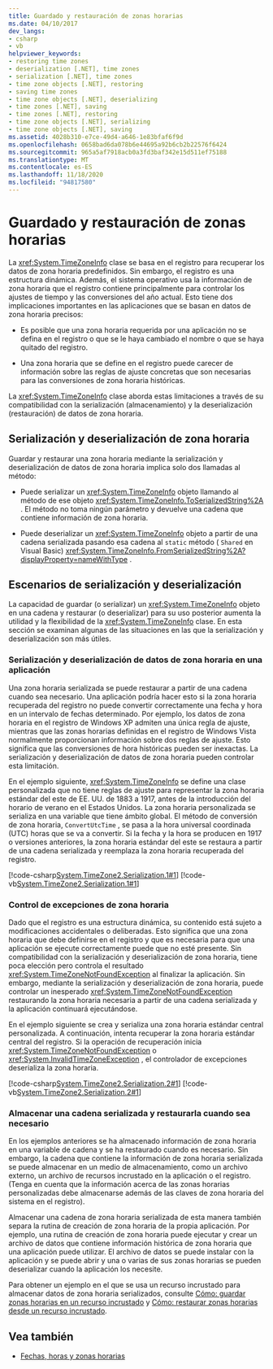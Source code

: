 ```yaml
---
title: Guardado y restauración de zonas horarias
ms.date: 04/10/2017
dev_langs:
- csharp
- vb
helpviewer_keywords:
- restoring time zones
- deserialization [.NET], time zones
- serialization [.NET], time zones
- time zone objects [.NET], restoring
- saving time zones
- time zone objects [.NET], deserializing
- time zones [.NET], saving
- time zones [.NET], restoring
- time zone objects [.NET], serializing
- time zone objects [.NET], saving
ms.assetid: 4028b310-e7ce-49d4-a646-1e83bfaf6f9d
ms.openlocfilehash: 0658bad6da078b6e44695a92b6cb2b22576f6424
ms.sourcegitcommit: 965a5af7918acb0a3fd3baf342e15d511ef75188
ms.translationtype: MT
ms.contentlocale: es-ES
ms.lasthandoff: 11/18/2020
ms.locfileid: "94817580"
---
```

# <a name="saving-and-restoring-time-zones"></a>Guardado y restauración de zonas horarias

La <xref:System.TimeZoneInfo> clase se basa en el registro para recuperar los datos de zona horaria predefinidos. Sin embargo, el registro es una estructura dinámica. Además, el sistema operativo usa la información de zona horaria que el registro contiene principalmente para controlar los ajustes de tiempo y las conversiones del año actual. Esto tiene dos implicaciones importantes en las aplicaciones que se basan en datos de zona horaria precisos:

- Es posible que una zona horaria requerida por una aplicación no se defina en el registro o que se le haya cambiado el nombre o que se haya quitado del registro.

- Una zona horaria que se define en el registro puede carecer de información sobre las reglas de ajuste concretas que son necesarias para las conversiones de zona horaria históricas.

La <xref:System.TimeZoneInfo> clase aborda estas limitaciones a través de su compatibilidad con la serialización (almacenamiento) y la deserialización (restauración) de datos de zona horaria.

## <a name="time-zone-serialization-and-deserialization"></a>Serialización y deserialización de zona horaria

Guardar y restaurar una zona horaria mediante la serialización y deserialización de datos de zona horaria implica solo dos llamadas al método:

- Puede serializar un <xref:System.TimeZoneInfo> objeto llamando al método de ese objeto <xref:System.TimeZoneInfo.ToSerializedString%2A> . El método no toma ningún parámetro y devuelve una cadena que contiene información de zona horaria.

- Puede deserializar un <xref:System.TimeZoneInfo> objeto a partir de una cadena serializada pasando esa cadena al `static` método ( `Shared` en Visual Basic) <xref:System.TimeZoneInfo.FromSerializedString%2A?displayProperty=nameWithType> .

## <a name="serialization-and-deserialization-scenarios"></a>Escenarios de serialización y deserialización

La capacidad de guardar (o serializar) un <xref:System.TimeZoneInfo> objeto en una cadena y restaurar (o deserializar) para su uso posterior aumenta la utilidad y la flexibilidad de la <xref:System.TimeZoneInfo> clase. En esta sección se examinan algunas de las situaciones en las que la serialización y deserialización son más útiles.

### <a name="serializing-and-deserializing-time-zone-data-in-an-application"></a>Serialización y deserialización de datos de zona horaria en una aplicación

Una zona horaria serializada se puede restaurar a partir de una cadena cuando sea necesario. Una aplicación podría hacer esto si la zona horaria recuperada del registro no puede convertir correctamente una fecha y hora en un intervalo de fechas determinado. Por ejemplo, los datos de zona horaria en el registro de Windows XP admiten una única regla de ajuste, mientras que las zonas horarias definidas en el registro de Windows Vista normalmente proporcionan información sobre dos reglas de ajuste. Esto significa que las conversiones de hora históricas pueden ser inexactas. La serialización y deserialización de datos de zona horaria pueden controlar esta limitación.

En el ejemplo siguiente, <xref:System.TimeZoneInfo> se define una clase personalizada que no tiene reglas de ajuste para representar la zona horaria estándar del este de EE. UU. de 1883 a 1917, antes de la introducción del horario de verano en el Estados Unidos. La zona horaria personalizada se serializa en una variable que tiene ámbito global. El método de conversión de zona horaria, `ConvertUtcTime` , se pasa a la hora universal coordinada (UTC) horas que se va a convertir. Si la fecha y la hora se producen en 1917 o versiones anteriores, la zona horaria estándar del este se restaura a partir de una cadena serializada y reemplaza la zona horaria recuperada del registro.

[!code-csharp[System.TimeZone2.Serialization.1#1](../../../samples/snippets/csharp/VS_Snippets_CLR_System/system.TimeZone2.Serialization.1/cs/Serialization.cs#1)]
[!code-vb[System.TimeZone2.Serialization.1#1](../../../samples/snippets/visualbasic/VS_Snippets_CLR_System/system.TimeZone2.Serialization.1/vb/Serialization.vb#1)]

### <a name="handling-time-zone-exceptions"></a>Control de excepciones de zona horaria

Dado que el registro es una estructura dinámica, su contenido está sujeto a modificaciones accidentales o deliberadas. Esto significa que una zona horaria que debe definirse en el registro y que es necesaria para que una aplicación se ejecute correctamente puede que no esté presente. Sin compatibilidad con la serialización y deserialización de zona horaria, tiene poca elección pero controla el resultado <xref:System.TimeZoneNotFoundException> al finalizar la aplicación. Sin embargo, mediante la serialización y deserialización de zona horaria, puede controlar un inesperado <xref:System.TimeZoneNotFoundException> restaurando la zona horaria necesaria a partir de una cadena serializada y la aplicación continuará ejecutándose.

En el ejemplo siguiente se crea y serializa una zona horaria estándar central personalizada. A continuación, intenta recuperar la zona horaria estándar central del registro. Si la operación de recuperación inicia <xref:System.TimeZoneNotFoundException> o <xref:System.InvalidTimeZoneException> , el controlador de excepciones deserializa la zona horaria.

[!code-csharp[System.TimeZone2.Serialization.2#1](../../../samples/snippets/csharp/VS_Snippets_CLR_System/system.TimeZone2.Serialization.2/cs/Serialization2.cs#1)]
[!code-vb[System.TimeZone2.Serialization.2#1](../../../samples/snippets/visualbasic/VS_Snippets_CLR_System/system.TimeZone2.Serialization.2/vb/Serialization2.vb#1)]

### <a name="storing-a-serialized-string-and-restoring-it-when-needed"></a>Almacenar una cadena serializada y restaurarla cuando sea necesario

En los ejemplos anteriores se ha almacenado información de zona horaria en una variable de cadena y se ha restaurado cuando es necesario. Sin embargo, la cadena que contiene la información de zona horaria serializada se puede almacenar en un medio de almacenamiento, como un archivo externo, un archivo de recursos incrustado en la aplicación o el registro. (Tenga en cuenta que la información acerca de las zonas horarias personalizadas debe almacenarse además de las claves de zona horaria del sistema en el registro).

Almacenar una cadena de zona horaria serializada de esta manera también separa la rutina de creación de zona horaria de la propia aplicación. Por ejemplo, una rutina de creación de zona horaria puede ejecutar y crear un archivo de datos que contiene información histórica de zona horaria que una aplicación puede utilizar. El archivo de datos se puede instalar con la aplicación y se puede abrir y una o varias de sus zonas horarias se pueden deserializar cuando la aplicación los necesite.

Para obtener un ejemplo en el que se usa un recurso incrustado para almacenar datos de zona horaria serializados, consulte [Cómo: guardar zonas horarias en un recurso incrustado](save-time-zones-to-an-embedded-resource.md) y [Cómo: restaurar zonas horarias desde un recurso incrustado](restore-time-zones-from-an-embedded-resource.md).

## <a name="see-also"></a>Vea también

- [Fechas, horas y zonas horarias](index.md)
